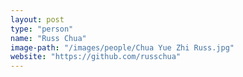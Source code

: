 ```yaml
---
layout: post
type: "person"
name: "Russ Chua"
image-path: "/images/people/Chua Yue Zhi Russ.jpg"
website: "https://github.com/russchua"
---
```


